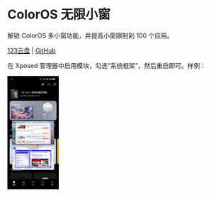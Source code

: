 # ColorOS 无限小窗

解锁 ColorOS 多小窗功能，并提高小窗限制到 100 个应用。

[123云盘](https://www.123865.com/s/lO6hTd-KUJ63) | [GitHub](https://github.com/Flyfish233/coloros-freeform/releases)

在 Xposed 管理器中启用模块，勾选“系统框架”，然后重启即可。样例：

<img src="assets\PJE110.15.0.0.220.png" style="zoom:25%;" />